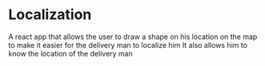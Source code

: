 # Localization

A react app that allows the user to draw a shape on his location on the map to make it easier for the delivery man to localize him
It also allows him to know the location of the delivery man
